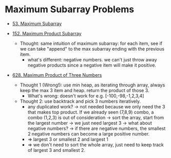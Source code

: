 # Maximum Subarray Problems

- [53. Maximum Subarray](https://leetcode.com/problems/maximum-subarray/)

- [152. Maximum Product Subarray](https://leetcode.com/problems/maximum-product-subarray/)
    - Thought: same intuition of maximum subarray: for each item, see if we can take "append" to the max subarray ending with the previous item.
        - what's different: negative numbers. we can't just throw away negative products since a negative item will make it positive.

- [628. Maximum Product of Three Numbers](https://leetcode.com/problems/maximum-product-of-three-numbers/)
    - Thought 1 (Wrong!): use min heap, as iterating through array, always keep the max 3 item and heap. return the product of those 3.
        - What's wrong: doesn't work for e.g. [-100,-98,-1,2,3,4]
    - Thought 2: use backtrack and pick 3 numbers iteratively.
        - any duplicated work? -> not needed because we only need the 3 that makes top product. If we already seen (7,8,9) combo, a combo (1,2,3) is out of consideration -> sort the array, start from the largest number -> we just need largest 3 -> what about negative numbers? -> if there are negative numbers, the smallest 2 negative numbers can become a large positive number.
        - => largest 3 or smallest 2 and largest 1
        - => we don't need to sort the whole array, just need to keep track of largest 3 and smallest 2.